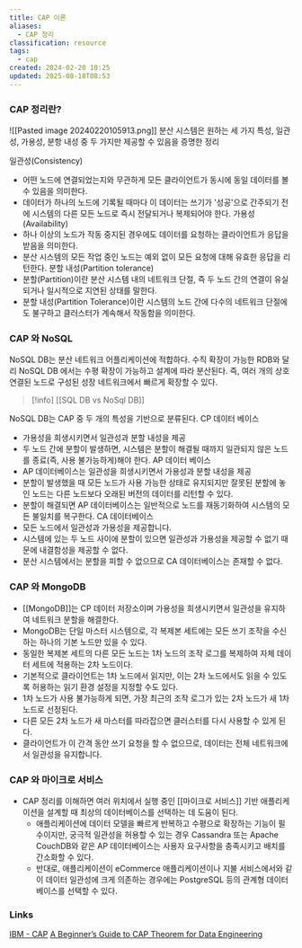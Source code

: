 ```yaml
---
title: CAP 이론
aliases:
  - CAP 정리
classification: resource
tags:
  - cap
created: 2024-02-20 10:25
updated: 2025-08-18T08:53
---
```


### CAP 정리란?

![[Pasted image 20240220105913.png]]
분산 시스템은 원하는 세 가지 특성, 일관성, 가용성, 분항 내성 중 두 가지만 제공할 수 있음을 증명한 정리

일관성(Consistency)
- 어떤 노드에 연결되었는지와 무관하게 모든 클라이언트가 동시에 동일 데이터를 볼 수 있음을 의미한다.
- 데이터가 하나의 노드에 기록될 때마다 이 데이터는 쓰기가 '성공'으로 간주되기 전에 시스템의 다른 모든 노드로 즉시 전달되거나 복제되어야 한다.
가용성(Availability)
- 하나 이상의 노드가 작동 중지된 경우에도 데이터를 요청하는 클라이언트가 응답을 받음을 의미한다.
- 분산 시스템의 모든 작업 중인 노드는 예외 없이 모든 요청에 대해 유효한 응답을 리턴한다.
분할 내성(Partition tolerance)
- 분할(Partition)이란 분산 시스템 내의 네트워크 단절, 즉 두 노드 간의 연결이 유실되거나 일시적으로 지연된 상태를 말한다.
- 분할 내성(Partition Tolerance)이란 시스템의 노드 간에 다수의 네트워크 단절에도 불구하고 클러스터가 계속해서 작동함을 의미한다.

### CAP 와 NoSQL

NoSQL DB는 분산 네트워크 어플리케이션에 적합하다.
수직 확장이 가능한 RDB와 달리 NoSQL DB 에서는 수평 확장이 가능하고 설계에 따라 분산된다.
즉, 여러 개의 상호 연결된 노드로 구성된 성장 네트워크에서 빠르게 확장할 수 있다.
>[!info]
> [[SQL DB vs NoSql DB]]

NoSQL DB는 CAP 중 두 개의 특성을 기반으로 분류된다.
CP 데이터 베이스
- 가용성을 희생시키면서 일관성과 분할 내성을 제공
- 두 노드 간에 분할이 발생하면, 시스템은 분할이 해결될 때까지 일관되지 않은 노드를 종료(즉, 사용 불가능하게)해야 한다.
AP 데이터 베이스
- AP 데이터베이스는 일관성을 희생시키면서 가용성과 분할 내성을 제공
- 분할이 발생했을 때 모든 노드가 사용 가능한 상태로 유지되지만 잘못된 분할에 놓인 노드는 다른 노드보다 오래된 버전의 데이터를 리턴할 수 있다.
- 분할이 해결되면 AP 데이터베이스는 일반적으로 노드를 재동기화하여 시스템의 모든 불일치를 복구한다.
CA 데이터베이스
- 모든 노드에서 일관성과 가용성을 제공합니다.
- 시스템에 있는 두 노드 사이에 분할이 있으면 일관성과 가용성을 제공할 수 없기 때문에 내결함성을 제공할 수 없다.
- 분산 시스템에서는 분할을 피할 수 없으므로 CA 데이터베이스는 존재할 수 없다.

### CAP 와 MongoDB

- [[MongoDB]]는 CP 데이터 저장소이며 가용성을 희생시키면서 일관성을 유지하여 네트워크 분할을 해결한다.
- MongoDB는 단일 마스터 시스템으로, 각 복제본 세트에는 모든 쓰기 조작을 수신하는 하나의 기본 노드만 있을 수 있다.
- 동일한 복제본 세트의 다른 모든 노드는 1차 노드의 조작 로그를 복제하여 자체 데이터 세트에 적용하는 2차 노드이다.
- 기본적으로 클라이언트는 1차 노드에서 읽지만, 이는 2차 노드에서도 읽을 수 있도록 허용하는 읽기 환경 설정을 지정할 수도 있다.
- 1차 노드가 사용 불가능하게 되면, 가장 최근의 조작 로그가 있는 2차 노드가 새 1차 노드로 선정된다.
- 다른 모든 2차 노드가 새 마스터를 따라잡으면 클러스터를 다시 사용할 수 있게 된다.
- 클라이언트가 이 간격 동안 쓰기 요청을 할 수 없으므로, 데이터는 전체 네트워크에서 일관성을 유지합니다.

### CAP 와 마이크로 서비스

- CAP 정리를 이해하면 여러 위치에서 실행 중인 [[마이크로 서비스]] 기반 애플리케이션을 설계할 때 최상의 데이터베이스를 선택하는 데 도움이 된다.
	- 애플리케이션에 데이터 모델을 빠르게 반복하고 수평으로 확장하는 기능이 필수이지만, 궁극적 일관성을 허용할 수 있는 경우 Cassandra 또는 Apache CouchDB와 같은 AP 데이터베이스는 사용자 요구사항을 충족시키고 배치를 간소화할 수 있다.
	- 반대로, 애플리케이션이 eCommerce 애플리케이션이나 지불 서비스에서와 같이 데이터 일관성에 크게 의존하는 경우에는 PostgreSQL 등의 관계형 데이터베이스를 선택할 수 있다.

### Links

[IBM - CAP](https://www.ibm.com/kr-ko/topics/cap-theorem)
[A Beginner’s Guide to CAP Theorem for Data Engineering](https://www.analyticsvidhya.com/blog/2020/08/a-beginners-guide-to-cap-theorem-for-data-engineering/)
